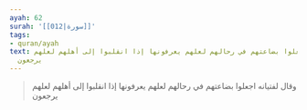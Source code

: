 ```yaml
---
ayah: 62
surah: '[[012|سورة]]'
tags:
- quran/ayah
text: وقال لفتيانه اجعلوا بضاعتهم في رحالهم لعلهم يعرفونها إذا انقلبوا إلى أهلهم لعلهم
  يرجعون
---
```

> وقال لفتيانه اجعلوا بضاعتهم في رحالهم لعلهم يعرفونها إذا انقلبوا إلى أهلهم لعلهم يرجعون
